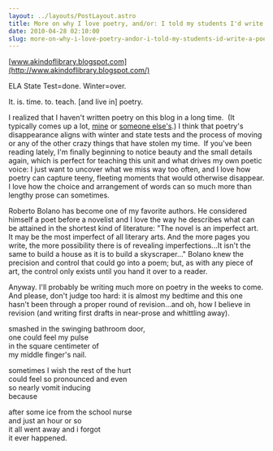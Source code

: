 ```yaml
---
layout: ../layouts/PostLayout.astro
title: More on why I love poetry, and/or: I told my students I'd write a poem.
date: 2010-04-28 02:10:00
slug: more-on-why-i-love-poetry-andor-i-told-my-students-id-write-a-poem
---
```


[www.akindoflibrary.blogspot.com](http://www.akindoflibrary.blogspot.com/)  
  
ELA State Test=done. Winter=over.  
  
It. is. time. to. teach. \[and live in\] poetry.  
  
I realized that I haven't written poetry on this blog in a long time.  (It typically comes up a lot, [mine](http://akindoflibrary.blogspot.com/search/label/poetry) or [someone else's](http://akindoflibrary.blogspot.com/search/label/other%20people%27s%20poetry).) I think that poetry's disappearance aligns with winter and state tests and the process of moving or any of the other crazy things that have stolen my time.  If you've been reading lately, I'm finally beginning to notice beauty and the small details again, which is perfect for teaching this unit and what drives my own poetic voice: I just want to uncover what we miss way too often, and I love how poetry can capture teeny, fleeting moments that would otherwise disappear. I love how the choice and arrangement of words can so much more than lengthy prose can sometimes.  
  
Roberto Bolano has become one of my favorite authors. He considered himself a poet before a novelist and I love the way he describes what can be attained in the shortest kind of literature: "The novel is an imperfect art. It may be the most imperfect of all literary arts. And the more pages you write, the more possibility there is of revealing imperfections...It isn't the same to build a house as it is to build a skyscraper..." Bolano knew the precision and control that could go into a poem; but, as with any piece of art, the control only exists until you hand it over to a reader.  
  
Anyway. I'll probably be writing much more on poetry in the weeks to come. And please, don't judge too hard: it is almost my bedtime and this one hasn't been through a proper round of revision...and oh, how I believe in revision (and writing first drafts in near-prose and whittling away).  
  
smashed in the swinging bathroom door,  
one could feel my pulse  
in the square centimeter of  
my middle finger's nail.  
  
sometimes I wish the rest of the hurt  
could feel so pronounced and even  
so nearly vomit inducing  
because  
  
after some ice from the school nurse  
and just an hour or so  
it all went away and i forgot  
it ever happened.